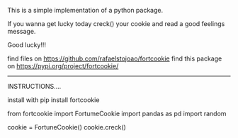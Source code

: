 
This is a simple implementation of a python package. 



If you wanna get lucky today creck() your cookie and read a good feelings message.

Good lucky!!!

find files on https://github.com/rafaelstojoao/fortcookie
find this package on https://pypi.org/project/fortcookie/




__________________________________________________
INSTRUCTIONS....


install with pip install fortcookie



from fortcookie import FortumeCookie
import pandas as pd
import random

cookie = FortuneCookie()
cookie.creck()